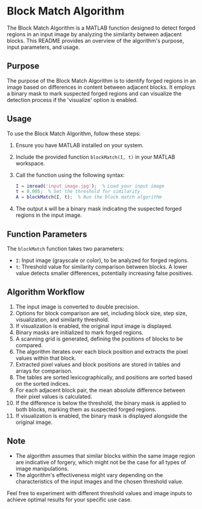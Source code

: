 # Block Match Algorithm

The Block Match Algorithm is a MATLAB function designed to detect forged regions in an input image by analyzing the similarity between adjacent blocks. This README provides an overview of the algorithm's purpose, input parameters, and usage.

## Purpose

The purpose of the Block Match Algorithm is to identify forged regions in an image based on differences in content between adjacent blocks. It employs a binary mask to mark suspected forged regions and can visualize the detection process if the 'visualize' option is enabled.

## Usage

To use the Block Match Algorithm, follow these steps:

1. Ensure you have MATLAB installed on your system.

2. Include the provided function `blockMatch(I, t)` in your MATLAB workspace.

3. Call the function using the following syntax:

   ```matlab
   I = imread('input_image.jpg');  % Load your input image
   t = 0.005;  % Set the threshold for similarity
   A = blockMatch(I, t);  % Run the block match algorithm
   ```

4. The output `A` will be a binary mask indicating the suspected forged regions in the input image.

## Function Parameters

The `blockMatch` function takes two parameters:

- `I`: Input image (grayscale or color), to be analyzed for forged regions.
- `t`: Threshold value for similarity comparison between blocks. A lower value detects smaller differences, potentially increasing false positives.

## Algorithm Workflow

1. The input image is converted to double precision.
2. Options for block comparison are set, including block size, step size, visualization, and similarity threshold.
3. If visualization is enabled, the original input image is displayed.
4. Binary masks are initialized to mark forged regions.
5. A scanning grid is generated, defining the positions of blocks to be compared.
6. The algorithm iterates over each block position and extracts the pixel values within that block.
7. Extracted pixel values and block positions are stored in tables and arrays for comparison.
8. The tables are sorted lexicographically, and positions are sorted based on the sorted indices.
9. For each adjacent block pair, the mean absolute difference between their pixel values is calculated.
10. If the difference is below the threshold, the binary mask is applied to both blocks, marking them as suspected forged regions.
11. If visualization is enabled, the binary mask is displayed alongside the original image.

## Note

- The algorithm assumes that similar blocks within the same image region are indicative of forgery, which might not be the case for all types of image manipulations.
- The algorithm's effectiveness might vary depending on the characteristics of the input images and the chosen threshold value.

Feel free to experiment with different threshold values and image inputs to achieve optimal results for your specific use case.
